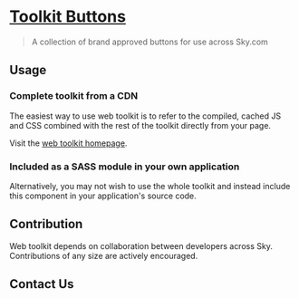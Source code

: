 [Toolkit Buttons](http://skyglobal.github.io/toolkit-buttons/) 
========================

> A collection of brand approved buttons for use across Sky.com

## Usage

### Complete toolkit from a CDN

The easiest way to use web toolkit is to refer to the compiled, cached JS and CSS combined with the rest of the toolkit directly from your page.

Visit the [web toolkit homepage](http://skyglobal.github.io/web-toolkit).


### Included as a SASS module in your own application

Alternatively, you may not wish to use the whole toolkit and instead include this component in your application's source code.


## Contribution

Web toolkit depends on collaboration between developers across Sky. Contributions of any size are actively encouraged.

## Contact Us

